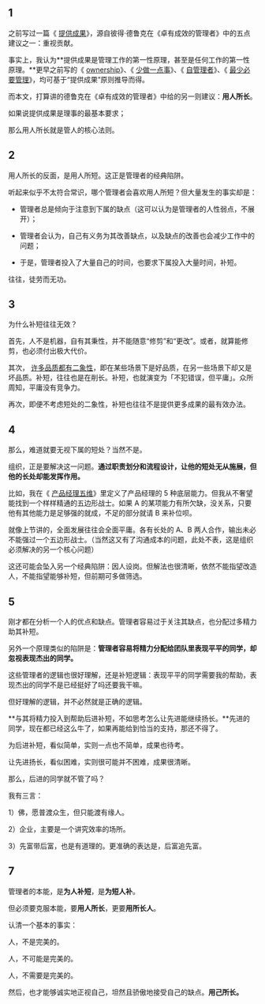 ## 1

之前写过一篇《 [提供成果](https://xiaobot.net/post/aded0e69-cfe9-4443-b8bf-1d3578d3bcac)》，源自彼得·德鲁克在《卓有成效的管理者》中的五点建议之一：重视贡献。

事实上，我认为**提供成果是管理工作的第一性原理，甚至是任何工作的第一性原理。**更早之前写的《 [ownership](https://xiaobot.net/post/ef4c21d3-4cb1-4e48-9750-58af344b413d)》、《 [少做一点事](https://mp.weixin.qq.com/s/fEUoYLWueB9xlt21diR8fw)》、《 [自管理者](https://xiaobot.net/post/ca8cd2e5-89aa-4ebb-9278-6374b287d47a)》、《 [最少必要管理](https://xiaobot.net/post/6b000b2f-4c79-4b92-8501-f787353faa77)》，均可基于“提供成果”原则推导而得。

而本文，打算讲的德鲁克在《卓有成效的管理者》中给的另一则建议：**用人所长**。

如果说提供成果是理事的最基本要求；

那么用人所长就是管人的核心法则。

## 2

用人所长的反面，是用人所短。这正是管理者的经典陷阱。

听起来似乎不太符合常识，哪个管理者会喜欢用人所短？但大量发生的事实却是：

- 管理者总是倾向于注意到下属的缺点（这可以认为是管理者的人性弱点，不展开）；

- 管理者会认为，自己有义务为其改善缺点，以及缺点的改善也会减少工作中的问题；

- 于是，管理者投入了大量自己的时间，也要求下属投入大量时间，补短。

往往，徒劳而无功。

## 3

为什么补短往往无效？

首先，人不是机器，自有其秉性，并不能随意“修剪”和“更改”。或者，就算能修剪，也必须付出极大代价。

其次， [许多品质都有二象性](https://xiaobot.net/post/13782e66-67ec-4504-91f9-c0487a768161)，即在某些场景下是好品质，在另一些场景下却又是坏品质。补短，往往也是在削长。补短，也就演变为「不犯错误，但平庸」。众所周知，平庸没有竞争力。

再次，即便不考虑短处的二象性，补短也往往不是提供更多成果的最有效办法。

## 4

那么，难道就要无视下属的短处？当然不是。

组织，正是要解决这一问题。**通过职责划分和流程设计，让他的短处无从施展，但他的长处却能发挥作用。**

比如，我在《 [产品经理五维](https://xiaobot.net/post/ed7cd140-ec40-498b-bc79-a8d0beb6e351)》里定义了产品经理的 5 种底层能力。但我从不奢望能找到一个样样精通的五边形战士。如果 A 的某项能力有所欠缺，没关系，只要他有其他能力是足够强的就成，不足的部分就请 B 来补位呗。

就像上节讲的，全面发展往往会全面平庸。各有长处的 A、B 两人合作，输出未必不能强过一个五边形战士。（当然这又有了沟通成本的问题，此处不表，这是组织必须解决的另一个核心问题）

这还可能会坠入另一个经典陷阱：因人设岗。但解法也很清晰，依然不能指望改造人，不能指望能够补短，但前期可多做筛选。

## 5

刚才都在分析一个人的优点和缺点。管理者容易过于关注其缺点，也分配过多精力助其补短。

另外一个原理类似的陷阱是：**管理者容易将精力分配给团队里表现平平的同学，却忽视表现杰出的同学。**

这些管理者的逻辑也很好理解，还是补短逻辑：表现平平的同学需要我的帮助，表现杰出的同学不是已经挺好了吗还要我干嘛。

但好理解的逻辑，并不必然就是正确的逻辑。

**与其将精力投入到帮助后进补短，不如思考怎么让先进能继续扬长。**先进的同学，现在都已经这么牛了，如果再能给到恰当的支持，那还不得了。

为后进补短，看似简单，实则一点也不简单，成果也待考。

让先进扬长，看似困难，实则很可能并不困难，成果很清晰。

那么，后进的同学就不管了吗？

我有三言：

1）佛，愿普渡众生，但只能渡有缘人。

2）企业，主要是一个讲究效率的场所。

3）先富带后富，也是有道理的。更准确的表达是，后富追先富。

## 7

管理者的本能，是**为人补短**，是**为短人补**。

但必须要克服本能，要**用人所长**，更要**用所长人**。

认清一个基本的事实：

人，不是完美的。

人，不可能是完美的。

人，不需要是完美的。

然后，也才能够诚实地正视自己，坦然且骄傲地接受自己的缺点。**用己所长。**
